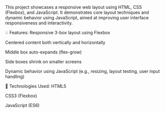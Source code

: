 This project showcases a responsive web layout using HTML, CSS (Flexbox), and JavaScript. It demonstrates core layout techniques and dynamic behavior using JavaScript, aimed at improving user interface responsiveness and interactivity.

💡 Features:
Responsive 3-box layout using Flexbox

Centered content both vertically and horizontally

Middle box auto-expands (flex-grow)

Side boxes shrink on smaller screens

Dynamic behavior using JavaScript (e.g., resizing, layout testing, user input handling)

🔧 Technologies Used:
HTML5

CSS3 (Flexbox)

JavaScript (ES6)

